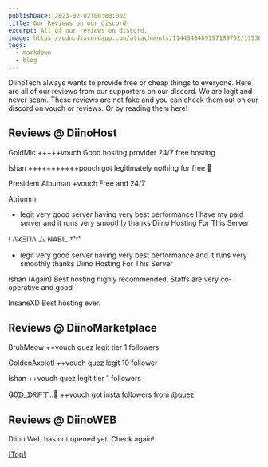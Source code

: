 ```yaml
---
publishDate: 2023-02-02T00:00:00Z
title: Our Reviews on our discord!
excerpt: All of our reviews on discord.
image: https://cdn.discordapp.com/attachments/1144540489157189702/1153661775351386152/image.png
tags:
  - markdown
  - blog
---
```


DiinoTech always wants to provide free or cheap things to everyone. Here are all of our reviews from our supporters on our discord. We are legit and never scam. These reviews are not fake and you can check them out on our discord on vouch or reviews. Or by reading them here!

## <a name="Headings"></a>Reviews @ DiinoHost

GoldMic
+++++vouch Good hosting provider 24/7 free hosting

Ishan
+++++++++++pouch got legitimately nothing for free 🙂

President Albuman 
+vouch Free and 24/7

Atriumm
+ legit very good server having very best performance I have my paid server and it runs very smoothly thanks Diino Hosting For This Server

!     ΛⴽΞПΛ ム NABIL †¹ⱽ¹
+ legit very good server having very best performance and  it runs very smoothly thanks Diino Hosting For This Server

Ishan (Again)
Best hosting highly recommended. Staffs are very co-operative and good

InsaneXD
Best hosting ever.

## <a name="Headings"></a>Reviews @ DiinoMarketplace

BruhMeow
++vouch quez legit tier 1 followers

GoldenAxolotl
++vouch quez legit 10 follower

Ishan
++vouch quez legit tier 1 followers

Ǥ0ᗪ_ᗪᖇᎥᖴ丅..🌙
++vouch got insta followers from @quez

## <a name="Headings"></a>Reviews @ DiinoWEB
Diino Web has not opened yet. Check again!




[[Top]](#top)
